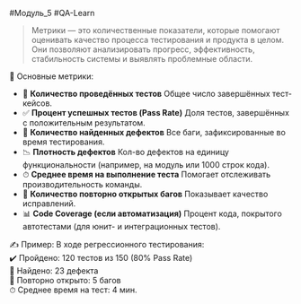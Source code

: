 #Модуль_5 #QA-Learn
>Метрики — это количественные показатели, которые помогают оценивать качество процесса тестирования и продукта в целом. Они позволяют анализировать прогресс, эффективность, стабильность системы и выявлять проблемные области.

📌 Основные метрики:
- 🧪 **Количество проведённых тестов** Общее число завершённых тест-кейсов.
- ✅ **Процент успешных тестов (Pass Rate)**  Доля тестов, завершённых с положительным результатом.
- 🐞 **Количество найденных дефектов** Все баги, зафиксированные во время тестирования.
- 📉 **Плотность дефектов** Кол-во дефектов на единицу функциональности (например, на модуль или 1000 строк кода).
- ⏱ **Среднее время на выполнение теста** Помогает отслеживать производительность команды.
- 🧮 **Количество повторно открытых багов** Показывает качество исправлений.
- 📊 **Code Coverage (если автоматизация)** Процент кода, покрытого автотестами (для юнит- и интеграционных тестов).

✍️ Пример:
 В ходе регрессионного тестирования:  
 ✔️ Пройдено: 120 тестов из 150 (80% Pass Rate)  
 🐞 Найдено: 23 дефекта  
 🔁 Повторно открыто: 5 багов  
 ⏱ Среднее время на тест: 4 мин.